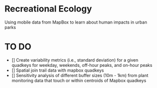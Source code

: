 # Recreational Ecology

Using mobile data from MapBox to learn about human impacts in urban parks 


# TO DO
- [] Create variability metrics (i.e., standard deviation) for a given quadkeys for weekday, weekends, off-hour peaks, and on-hour peaks
- [] Spatial join trail data with mapbox quadkeys
- [] Sensitivity analysis of different buffer sizes (10m - 1km) from plant monitoring data that touch or within centroids of Mapbox quadkeys
